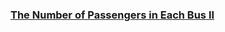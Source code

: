 ### [The Number of Passengers in Each Bus II](https://leetcode.com/problems/the-number-of-passengers-in-each-bus-ii)


